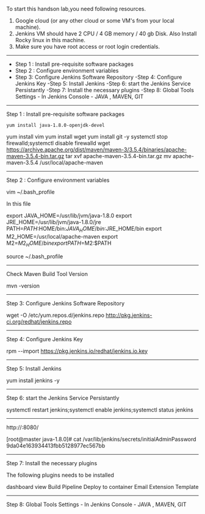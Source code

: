 To start this handson lab,you need following resources.

1. Google cloud (or any other cloud or some VM's from your local machine).
2. Jenkins VM should have 2 CPU / 4 GB memory / 40 gb Disk. Also Install Rocky linux in this machine.
3. Make sure you have root access or root login credentials.

*******************************************************************************************************************
- Step 1 : Install pre-requisite software packages
- Step 2 : Configure environment variables
- Step 3: Configure Jenkins Software Repository
-Step 4: Configure Jenkins Key
-Step 5: Install Jenkins
-Step 6: start the Jenkins Service Persistantly
-Step 7: Install the necessary plugins
-Step 8: Global Tools Settings - In Jenkins Console - JAVA , MAVEN, GIT
*******************************************************************************************************************
Step 1 : Install pre-requisite software packages

```
yum install java-1.8.0-openjdk-devel
```
yum install vim 
yum install wget 
yum install git -y
systemctl stop firewalld;systemctl disable firewalld
wget https://archive.apache.org/dist/maven/maven-3/3.5.4/binaries/apache-maven-3.5.4-bin.tar.gz
tar xvf apache-maven-3.5.4-bin.tar.gz
mv apache-maven-3.5.4  /usr/local/apache-maven

*******************************************************************************************************************
Step 2 : Configure environment variables

vim ~/.bash_profile

In this file

export JAVA_HOME=/usr/lib/jvm/java-1.8.0
export JRE_HOME=/usr/lib/jvm/java-1.8.0/jre
PATH=$PATH:$HOME/bin:$JAVA_HOME/bin:$JRE_HOME/bin
export M2_HOME=/usr/local/apache-maven
export M2=$M2_HOME/bin 
export PATH=$M2:$PATH

source ~/.bash_profile
*******************************************************************************************************************

Check Maven Build Tool Version

mvn -version


*******************************************************************************************************************
Step 3: Configure Jenkins Software Repository


wget -O /etc/yum.repos.d/jenkins.repo http://pkg.jenkins-ci.org/redhat/jenkins.repo

*******************************************************************************************************************
Step 4: Configure Jenkins Key


rpm --import https://pkg.jenkins.io/redhat/jenkins.io.key
*******************************************************************************************************************
Step 5: Install Jenkins


yum install jenkins -y

*******************************************************************************************************************
Step 6: start the Jenkins Service Persistantly


systemctl restart jenkins;systemctl enable jenkins;systemctl status jenkins
*******************************************************************************************************************


http://<jenkins Server IP >:8080/

[root@master java-1.8.0]# cat /var/lib/jenkins/secrets/initialAdminPassword
9da04e163934413fbb5128977ec567bb

*******************************************************************************************************************

Step 7: Install the necessary plugins

The following plugins needs to be installed

dashboard view
Build Pipeline
Deploy to container
Email Extension Template
*******************************************************************************************************************
Step 8: Global Tools Settings - In Jenkins Console - JAVA , MAVEN, GIT
